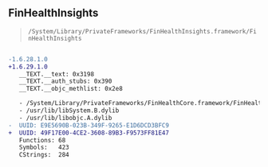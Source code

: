 ## FinHealthInsights

> `/System/Library/PrivateFrameworks/FinHealthInsights.framework/FinHealthInsights`

```diff

-1.6.28.1.0
+1.6.29.1.0
   __TEXT.__text: 0x3198
   __TEXT.__auth_stubs: 0x390
   __TEXT.__objc_methlist: 0x2e8

   - /System/Library/PrivateFrameworks/FinHealthCore.framework/FinHealthCore
   - /usr/lib/libSystem.B.dylib
   - /usr/lib/libobjc.A.dylib
-  UUID: E9E5690B-023B-349F-9265-E1D6DCD3BFC9
+  UUID: 49F17E00-4CE2-3608-89B3-F9573FF81E47
   Functions: 68
   Symbols:   423
   CStrings:  284

```
